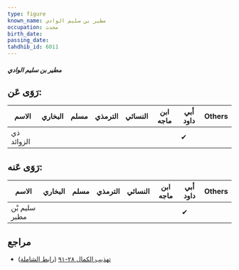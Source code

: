 ```yaml
---
type: figure
known_name: مطير بن سليم الوادي
occupation: محدث
birth_date:
passing_date:
tahdhib_id: 6011
---
```

##### مطير بن سليم الوادي

## رَوَى عَن:
| الاسم      | البخاري | مسلم | الترمذي | النسائي | ابن ماجه | أبي داود | Others |
| ---------- | ------- | ---- | ------- | ------- | -------- | -------- | ------ |
| ذي الزوائد |         |      |         |         |          | ✔        |        |
## رَوَى عَنه:
| الاسم         | البخاري | مسلم | الترمذي | النسائي | ابن ماجه | أبي داود | Others |
| ------------- | ------- | ---- | ------- | ------- | -------- | -------- | ------ |
| سليم بْن مطير |         |      |         |         |          | ✔        |        |
## مراجع
- [تهذيب الكمال ٢٨-٩١](obsidian://open?vault=Tahdhib-al-Kamal&file=Figures/٦٠١١-مطير%20بن%20سليم%20الوادي) ([رابط الشاملة](https://shamela.ws/book/3722/15066))